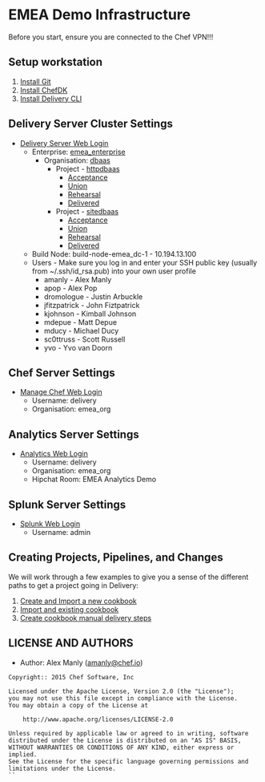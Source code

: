 # EMEA Demo Infrastructure

Before you start, ensure you are connected to the Chef VPN!!!

## Setup workstation

1. [Install Git](http://git-scm.com/book/en/v2/Getting-Started-Installing-Git)
2. [Install ChefDK](https://downloads.chef.io/chef-dk/)
3. [Install Delivery CLI](https://github.com/chef/delivery_self_guided_trial/blob/master/install_cli.md)

## Delivery Server Cluster Settings

* [Delivery Server Web Login](https://10.194.9.71)
  * Enterprise: [emea_enterprise](https://10.194.9.71/e/emea_enterprise/)
    * Organisation: [dbaas](https://10.194.9.71/e/emea_enterprise/#/organizations/dbaas)
      * Project - [httpdbaas](https://10.194.9.71/e/emea_enterprise/#/organizations/dbaas/projects/httpdbaas)
        * [Acceptance](http://10.194.13.23)
        * [Union](http://10.194.15.114)
        * [Rehearsal](http://10.194.9.160) 
        * [Delivered](http://10.194.8.220)
      * Project - [sitedbaas](https://10.194.9.71/e/emea_enterprise/#/organizations/dbaas/projects/sitedbaas)
        * [Acceptance](http://10.194.8.123) 
        * [Union](http://10.194.15.106)
        * [Rehearsal](http://10.194.11.252)
        * [Delivered](http://10.194.8.147)  
  * Build Node: build-node-emea_dc-1 - 10.194.13.100
  * Users - Make sure you log in and enter your SSH public key (usually from ~/.ssh/id_rsa.pub) into your own user profile
    * amanly - Alex Manly
    * apop - Alex Pop
    * dromologue - Justin Arbuckle
    * jfitzpatrick - John Fiztpatrick
    * kjohnson - Kimball Johnson
    * mdepue - Matt Depue
    * mducy - Michael Ducy
    * sc0ttruss - Scott Russell
    * yvo - Yvo van Doorn

## Chef Server Settings

* [Manage Chef Web Login](https://10.194.15.21/login)
  * Username: delivery
  * Organisation: emea_org
  
## Analytics Server Settings

* [Analytics Web Login](https://10.194.14.170/#/)
  * Username: delivery
  * Organisation: emea_org
  * Hipchat Room: EMEA Analytics Demo
 
## Splunk Server Settings 

* [Splunk Web Login](http://10.194.15.203:8000/en-US/account/login?return_to=%2Fen-US%2F)
  * Username: admin

## Creating Projects, Pipelines, and Changes

We will work through a few examples to give you a sense of the
different paths to get a project going in Delivery:

1. [Create and Import a new cookbook](https://github.com/chef/delivery_self_guided_trial/blob/master/new_cookbook.md)
2. [Import and existing cookbook](https://github.com/chef/delivery_self_guided_trial/blob/master/import_cookbook.md)
3. [Create cookbook manual delivery steps](https://github.com/chef/delivery_self_guided_trial/blob/master/new_cookbook_manual.md)


## LICENSE AND AUTHORS
- Author: Alex Manly (<amanly@chef.io>)

```text
Copyright:: 2015 Chef Software, Inc

Licensed under the Apache License, Version 2.0 (the "License");
you may not use this file except in compliance with the License.
You may obtain a copy of the License at

    http://www.apache.org/licenses/LICENSE-2.0

Unless required by applicable law or agreed to in writing, software
distributed under the License is distributed on an "AS IS" BASIS,
WITHOUT WARRANTIES OR CONDITIONS OF ANY KIND, either express or implied.
See the License for the specific language governing permissions and
limitations under the License.
``
